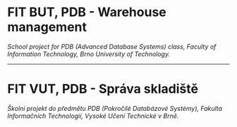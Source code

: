 # FIT BUT, PDB - Warehouse management
*School project for PDB (Advanced Database Systems) class, Faculty of Information Technology, Brno University of Technology.*

___

# FIT VUT, PDB - Správa skladiště
*Školní projekt do předmětu PDB (Pokročilé Databázové Systémy), Fakulta Informačních Technologií, Vysoké Učení Technické v Brně.*
